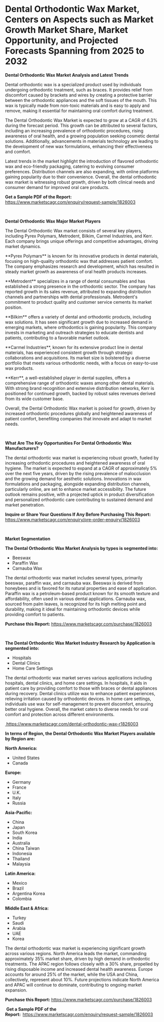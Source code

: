 <p><h1>Dental Orthodontic Wax Market, Centers on Aspects such as Market Growth Market Share, Market Opportunity, and Projected Forecasts Spanning from 2025 to 2032</h1></p><p><strong>Dental Orthodontic Wax Market Analysis and Latest Trends</strong></p>
<p><p>Dental orthodontic wax is a specialized product used by individuals undergoing orthodontic treatment, such as braces. It provides relief from discomfort caused by brackets and wires by creating a protective barrier between the orthodontic appliances and the soft tissues of the mouth. This wax is typically made from non-toxic materials and is easy to apply and remove, making it essential for maintaining oral comfort during treatment.</p><p>The Dental Orthodontic Wax Market is expected to grow at a CAGR of 6.3% during the forecast period. This growth can be attributed to several factors, including an increasing prevalence of orthodontic procedures, rising awareness of oral health, and a growing population seeking cosmetic dental solutions. Additionally, advancements in materials technology are leading to the development of new wax formulations, enhancing their effectiveness and comfort. </p><p>Latest trends in the market highlight the introduction of flavored orthodontic wax and eco-friendly packaging, catering to evolving consumer preferences. Distribution channels are also expanding, with online platforms gaining popularity due to their convenience. Overall, the dental orthodontic wax market is witnessing robust growth, driven by both clinical needs and consumer demand for improved oral care products.</p></p>
<p><strong>Get a Sample PDF of the Report:&nbsp;</strong> <a href="https://www.marketscagr.com/enquiry/request-sample/1826003?utm_campaign=2518&utm_medium=2&utm_source=Github&utm_content=ia&utm_term=13042025&utm_id=dental-orthodontic-wax">https://www.marketscagr.com/enquiry/request-sample/1826003</a></p>
<p>&nbsp;</p>
<p><strong>Dental Orthodontic Wax Major Market Players</strong></p>
<p><p>The Dental Orthodontic Wax market consists of several key players, including Pyrex Polymars, Metrodent, Bilkim, Carmel Industries, and Kerr. Each company brings unique offerings and competitive advantages, driving market dynamics.</p><p>**Pyrex Polymars** is known for its innovative products in dental materials, focusing on high-quality orthodontic wax that addresses patient comfort. The company emphasizes research and development, which has resulted in steady market growth as awareness of oral health products increases.</p><p>**Metrodent** specializes in a range of dental consumables and has established a strong presence in the orthodontic sector. The company has reported growth in its sales revenue, attributed to expanding distribution channels and partnerships with dental professionals. Metrodent's commitment to product quality and customer service cements its market position.</p><p>**Bilkim** offers a variety of dental and orthodontic products, including wax solutions. It has seen significant growth due to increased demand in emerging markets, where orthodontics is gaining popularity. This company invests in marketing and outreach strategies to educate dentists and patients, contributing to a favorable market outlook.</p><p>**Carmel Industries**, known for its extensive product line in dental materials, has experienced consistent growth through strategic collaborations and acquisitions. Its market size is bolstered by a diverse portfolio that meets various orthodontic needs, with a focus on easy-to-use wax products.</p><p>**Kerr**, a well-established player in dental supplies, offers a comprehensive range of orthodontic waxes among other dental materials. With strong brand recognition and extensive distribution networks, Kerr is positioned for continued growth, backed by robust sales revenues derived from its wide customer base.</p><p>Overall, the Dental Orthodontic Wax market is poised for growth, driven by increased orthodontic procedures globally and heightened awareness of patient comfort, benefiting companies that innovate and adapt to market needs.</p></p>
<p>&nbsp;</p>
<p><strong>What Are The Key Opportunities For Dental Orthodontic Wax Manufacturers?</strong></p>
<p><p>The dental orthodontic wax market is experiencing robust growth, fueled by increasing orthodontic procedures and heightened awareness of oral hygiene. The market is expected to expand at a CAGR of approximately 5% over the next five years, driven by the rising prevalence of malocclusion and the growing demand for aesthetic solutions. Innovations in wax formulations and packaging, alongside expanding distribution channels, particularly online, are set to enhance market accessibility. The future outlook remains positive, with a projected uptick in product diversification and personalized orthodontic care contributing to sustained demand and market penetration.</p></p>
<p><strong>Inquire or Share Your Questions If Any Before Purchasing This Report:</strong> <a href="https://www.marketscagr.com/enquiry/pre-order-enquiry/1826003?utm_campaign=2518&utm_medium=2&utm_source=Github&utm_content=ia&utm_term=13042025&utm_id=dental-orthodontic-wax">https://www.marketscagr.com/enquiry/pre-order-enquiry/1826003</a></p>
<p>&nbsp;</p>
<p><strong>Market Segmentation</strong></p>
<p><strong>The Dental Orthodontic Wax Market Analysis by types is segmented into:</strong></p>
<p><ul><li>Beeswax</li><li>Paraffin Wax</li><li>Carnauba Wax</li></ul></p>
<p><p>The dental orthodontic wax market includes several types, primarily beeswax, paraffin wax, and carnauba wax. Beeswax is derived from honeybees and is favored for its natural properties and ease of application. Paraffin wax is a petroleum-based product known for its smooth texture and affordability, often used in various dental applications. Carnauba wax, sourced from palm leaves, is recognized for its high melting point and durability, making it ideal for maintaining orthodontic devices while providing comfort to patients.</p></p>
<p><strong>Purchase this Report:&nbsp;</strong><a href="https://www.marketscagr.com/purchase/1826003?utm_campaign=2518&utm_medium=2&utm_source=Github&utm_content=ia&utm_term=13042025&utm_id=dental-orthodontic-wax">https://www.marketscagr.com/purchase/1826003</a></p>
<p>&nbsp;</p>
<p><strong>The Dental Orthodontic Wax Market Industry Research by Application is segmented into:</strong></p>
<p><ul><li>Hospitals</li><li>Dental Clinics</li><li>Home Care Settings</li></ul></p>
<p><p>The dental orthodontic wax market serves various applications including hospitals, dental clinics, and home care settings. In hospitals, it aids in patient care by providing comfort to those with braces or dental appliances during recovery. Dental clinics utilize wax to enhance patient experiences, relieving irritation caused by orthodontic devices. In home care settings, individuals use wax for self-management to prevent discomfort, ensuring better oral hygiene. Overall, the market caters to diverse needs for oral comfort and protection across different environments.</p></p>
<p><a href="https://www.marketscagr.com/dental-orthodontic-wax-r1826003?utm_campaign=2518&utm_medium=2&utm_source=Github&utm_content=ia&utm_term=13042025&utm_id=dental-orthodontic-wax">&nbsp;https://www.marketscagr.com/dental-orthodontic-wax-r1826003</a></p>
<p><strong>In terms of Region, the Dental Orthodontic Wax Market Players available by Region are:</strong></p>
<p>
    <p> <strong> North America: </strong>
        <ul>
            <li>United States</li>
            <li>Canada</li>
        </ul>
        </p> 
    <p> <strong> Europe: </strong>
        <ul>
            <li>Germany</li>
            <li>France</li>
            <li>U.K.</li>
            <li>Italy</li>
            <li>Russia</li>
        </ul>
        </p> 
    <p> <strong> Asia-Pacific: </strong>
        <ul>
            <li>China</li>
            <li>Japan</li>
            <li>South Korea</li>
            <li>India</li>
            <li>Australia</li>
            <li>China Taiwan</li>
            <li>Indonesia</li>
            <li>Thailand</li>
            <li>Malaysia</li>
        </ul>
        </p> 
    <p> <strong> Latin America: </strong>
        <ul>
            <li>Mexico</li>
            <li>Brazil</li>
            <li>Argentina Korea</li>
            <li>Colombia</li>
        </ul>
        </p> 
    <p> <strong> Middle East & Africa: </strong>
        <ul>
            <li>Turkey</li>
            <li>Saudi</li>
            <li>Arabia</li>
            <li>UAE</li>
            <li>Korea</li>
        </ul>
    </p>
    </p>
<p><p>The dental orthodontic wax market is experiencing significant growth across various regions. North America leads the market, commanding approximately 35% market share, driven by high demand in orthodontic treatments. The APAC region follows closely with a 30% share, propelled by rising disposable income and increased dental health awareness. Europe accounts for around 25% of the market, while the USA and China, collectively, represent about 10%. Future projections indicate North America and APAC will continue to dominate, contributing to ongoing market expansion.</p></p>
<p><strong>Purchase this Report: </strong><a href="https://www.marketscagr.com/purchase/1826003?utm_campaign=2518&utm_medium=2&utm_source=Github&utm_content=ia&utm_term=13042025&utm_id=dental-orthodontic-wax">https://www.marketscagr.com/purchase/1826003</a></p>
<p>&nbsp;<strong>Get a Sample PDF of the Report:&nbsp;&nbsp;</strong><a href="https://www.marketscagr.com/enquiry/request-sample/1826003?utm_campaign=2518&utm_medium=2&utm_source=Github&utm_content=ia&utm_term=13042025&utm_id=dental-orthodontic-wax">https://www.marketscagr.com/enquiry/request-sample/1826003</a></p>
<p><strong></strong></p>
<p><p></p><p></p><p></p></p>